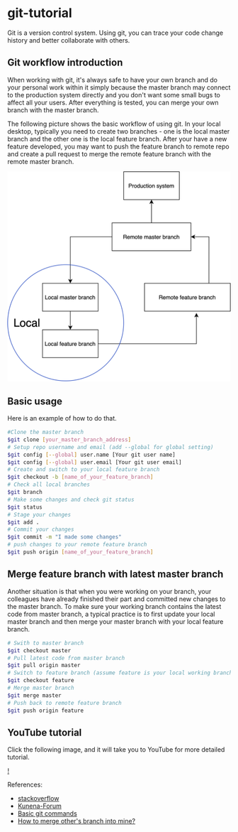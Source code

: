 # git-tutorial

Git is a version control system. Using git, you can trace your code change history and better collaborate with others.

## Git workflow introduction

When working with git, it's always safe to have your own branch and do your personal work within it simply because the master branch may connect to the production system directly and you don't want some small bugs to affect all your users. After everything is tested, you can merge your own branch with the
master branch.

The following picture shows the basic workflow of using git. In your local desktop, typically you need to create two branches - one is the local master branch and the other one is the local feature branch. After your have a new feature developed, you may want to push the feature branch to remote repo and create a pull request to merge the remote feature branch with the remote master branch.

![git_workflow](https://raw.githubusercontent.com/MeasureSpace/git-tutorial/main/git.png)

## Basic usage

Here is an example of how to do that.

```bash
#Clone the master branch
$git clone [your_master_branch_address]
# Setup repo username and email (add --global for global setting)
$git config [--global] user.name [Your git user name]
$git config [--global] user.email [Your git user email]
# Create and switch to your local feature branch
$git checkout -b [name_of_your_feature_branch]
# Check all local branches
$git branch
# Make some changes and check git status
$git status
# Stage your changes
$git add .
# Commit your changes
$git commit -m "I made some changes"
# push changes to your remote feature branch
$git push origin [name_of_your_feature_branch]
```
## Merge feature branch with latest master branch
Another situation is that when you were working on your branch, your colleagues have already finished their part and committed new changes to the master branch. To make sure your working branch contains the latest code from master branch, a typical practice is to first update your local master branch and then merge your master branch with your local feature branch.

```bash
# Swith to master branch
$git checkout master
# Pull latest code from master branch
$git pull origin master
# Switch to feature branch (assume feature is your local working branch name)
$git checkout feature
# Merge master branch
$git merge master
# Push back to remote feature branch
$git push origin feature
```

## YouTube tutorial

Click the following image, and it will take you to YouTube for more detailed tutorial.

[!]()

References:

* [stackoverflow](https://stackoverflow.com/questions/5601931/what-is-the-best-and-safest-way-to-merge-a-git-branch-into-master)
* [Kunena-Forum](https://github.com/Kunena/Kunena-Forum/wiki/Create-a-new-branch-with-git-and-manage-branches)
* [Basic git commands](https://confluence.atlassian.com/bitbucketserver/basic-git-commands-776639767.html)
* [How to merge other's branch into mine?](http://stackoverflow.com/questions/11582894/how-do-i-merge-another-developers-branch-into-mine)
